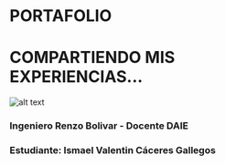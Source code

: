 # PORTAFOLIO
# COMPARTIENDO MIS EXPERIENCIAS...
![alt text](https://decidesoluciones.es/wp-content/uploads/2019/09/Iqvia-acquires-NLP-provider-Linguamatics_wrbm_large.jpg)
### Ingeniero Renzo Bolivar - Docente DAIE
### Estudiante: Ismael Valentin Cáceres Gallegos
